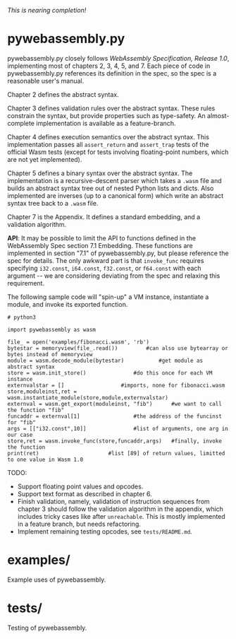 *This is nearing completion!*


# pywebassembly.py

pywebassembly.py closely follows *WebAssembly Specification, Release 1.0*, implementing most of chapters 2, 3, 4, 5, and 7. Each piece of code in pywebassembly.py references its definition in the spec, so the spec is a reasonable user's manual.

Chapter 2 defines the abstract syntax.

Chapter 3 defines validation rules over the abstract syntax. These rules constrain the syntax, but provide properties such as type-safety. An almost-complete implementation is available as a feature-branch.

Chapter 4 defines execution semantics over the abstract syntax. This implementation passes all `assert_return` and `assert_trap` tests of the official Wasm tests (except for tests involving floating-point numbers, which are not yet implemented).

Chapter 5 defines a binary syntax over the abstract syntax. The implementation is a recursive-descent parser which takes a `.wasm` file and builds an abstract syntax tree out of nested Python lists and dicts. Also implemented are inverses (up to a canonical form) which write an abstract syntax tree back to a `.wasm` file.

Chapter 7 is the Appendix. It defines a standard embedding, and a validation algorithm.


**API**: It may be possible to limit the API to functions defined in the WebAssembly Spec section 7.1 Embedding. These functions are implemented in section "7.1" of pywebassembly.py, but please reference the spec for details. The only awkward part is that `invoke_func` requires specifying `i32.const`, `i64.const`, `f32.const`, or `f64.const` with each argument -- we are considering deviating from the spec and relaxing this requirement.


The following sample code will "spin-up" a VM instance, instantiate a module, and invoke its exported function.


```
# python3

import pywebassembly as wasm

file_ = open('examples/fibonacci.wasm', 'rb')
bytestar = memoryview(file_.read())			#can also use bytearray or bytes instead of memoryview
module = wasm.decode_module(bytestar)			#get module as abstract syntax
store = wasm.init_store()				#do this once for each VM instance
externvalstar = []					#imports, none for fibonacci.wasm
store,moduleinst,ret = wasm.instantiate_module(store,module,externvalstar)
externval = wasm.get_export(moduleinst, "fib")		#we want to call the function "fib"
funcaddr = externval[1]					#the address of the funcinst for "fib"
args = [["i32.const",10]]				#list of arguments, one arg in our case
store,ret = wasm.invoke_func(store,funcaddr,args)	#finally, invoke the function
print(ret)						#list [89] of return values, limitted to one value in Wasm 1.0
```


TODO:
 * Support floating point values and opcodes.
 * Support text format as described in chapter 6.
 * Finish validation, namely, validation of instruction sequences from chapter 3 should follow the validation algorithm in the appendix, which includes tricky cases like after `unreachable`. This is mostly implemented in a feature branch, but needs refactoring.
 * Implement remaining testing opcodes, see `tests/README.md`.


# examples/

Example uses of pywebassembly.


# tests/

Testing of pywebassembly.




